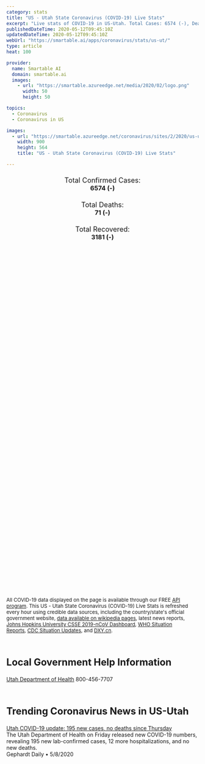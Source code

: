 ```yaml
---
category: stats
title: "US - Utah State Coronavirus (COVID-19) Live Stats"
excerpt: "Live stats of COVID-19 in US-Utah. Total Cases: 6574 (-), Deaths: 71 (-), Recoveries: 3181(-)."
publishedDateTime: 2020-05-12T09:45:10Z
updatedDateTime: 2020-05-12T09:45:10Z
webUrl: "https://smartable.ai/apps/coronavirus/stats/us-ut/"
type: article
heat: 100

provider:
  name: Smartable AI
  domain: smartable.ai
  images:
    - url: "https://smartable.azureedge.net/media/2020/02/logo.png"
      width: 50
      height: 50

topics:
  - Coronavirus
  - Coronavirus in US

images:
  - url: "https://smartable.azureedge.net/coronavirus/sites/2/2020/us-ut.jpg"
    width: 900
    height: 564
    title: "US - Utah State Coronavirus (COVID-19) Live Stats"

---
```

<div class="total-stats" style="text-align: center;">
    <h3>
	    <div style="font-size: 18px; font-weight: 400;">Total Confirmed Cases:</div>
	    6574 (-)
    </h3>
    <h3>
	    <div style="font-size: 18px; font-weight: 400;">Total Deaths:</div>
	    71 (-)
    </h3>
    <h3>
	    <div style="font-size: 18px; font-weight: 400;">Total Recovered:</div>
	    3181 (-)
    </h3>
</div>

<script type="text/javascript" src="https://www.gstatic.com/charts/loader.js"></script>

<div id="time_series_chart" style="width: 100%; height: 400px;"></div>
<script type="text/javascript">
  google.charts.load('current', {'packages':['corechart']});
  google.charts.setOnLoadCallback(drawChart);
  function drawChart() {
    var data = google.visualization.arrayToDataTable([
      ['Date', 'Total Cases', 'Total Deaths', 'Total Recovered'],
      ['1/22/2020', 0, 0, 0],['1/23/2020', 0, 0, 0],['1/24/2020', 0, 0, 0],['1/25/2020', 0, 0, 0],['1/26/2020', 0, 0, 0],['1/27/2020', 0, 0, 0],['1/28/2020', 0, 0, 0],['1/29/2020', 0, 0, 0],['1/30/2020', 0, 0, 0],['1/31/2020', 0, 0, 0],['2/1/2020', 0, 0, 0],['2/2/2020', 0, 0, 0],['2/3/2020', 0, 0, 0],['2/4/2020', 0, 0, 0],['2/5/2020', 0, 0, 0],['2/6/2020', 0, 0, 0],['2/7/2020', 0, 0, 0],['2/8/2020', 0, 0, 0],['2/9/2020', 0, 0, 0],['2/10/2020', 0, 0, 0],['2/11/2020', 0, 0, 0],['2/12/2020', 0, 0, 0],['2/13/2020', 0, 0, 0],['2/14/2020', 0, 0, 0],['2/15/2020', 0, 0, 0],['2/16/2020', 0, 0, 0],['2/17/2020', 0, 0, 0],['2/18/2020', 0, 0, 0],['2/19/2020', 0, 0, 0],['2/20/2020', 0, 0, 0],['2/21/2020', 0, 0, 0],['2/22/2020', 0, 0, 0],['2/23/2020', 0, 0, 0],['2/24/2020', 0, 0, 0],['2/25/2020', 0, 0, 0],['2/26/2020', 0, 0, 0],['2/27/2020', 0, 0, 0],['2/28/2020', 0, 0, 0],['2/29/2020', 0, 0, 0],['3/1/2020', 0, 0, 0],['3/2/2020', 0, 0, 0],['3/3/2020', 0, 0, 0],['3/4/2020', 0, 0, 0],['3/5/2020', 0, 0, 0],['3/6/2020', 0, 0, 0],['3/7/2020', 1, 0, 0],['3/8/2020', 1, 0, 0],['3/9/2020', 1, 0, 0],['3/10/2020', 1, 0, 0],['3/11/2020', 2, 0, 0],['3/12/2020', 2, 0, 0],['3/13/2020', 6, 0, 0],['3/14/2020', 19, 0, 0],['3/15/2020', 28, 0, 0],['3/16/2020', 39, 0, 0],['3/17/2020', 51, 0, 0],['3/18/2020', 64, 0, 0],['3/19/2020', 78, 0, 0],['3/20/2020', 112, 0, 0],['3/21/2020', 136, 0, 0],['3/22/2020', 181, 1, 0],['3/23/2020', 256, 1, 0],['3/24/2020', 297, 1, 0],['3/25/2020', 346, 1, 0],['3/26/2020', 402, 1, 0],['3/27/2020', 480, 2, 0],['3/28/2020', 601, 2, 0],['3/29/2020', 709, 3, 0],['3/30/2020', 793, 3, 0],['3/31/2020', 867, 4, 0],['4/1/2020', 986, 6, 0],['4/2/2020', 1062, 6, 0],['4/3/2020', 1205, 6, 0],['4/4/2020', 1382, 7, 11],['4/5/2020', 1555, 7, 11],['4/6/2020', 1620, 12, 26],['4/7/2020', 1675, 12, 26],['4/8/2020', 1778, 12, 26],['4/9/2020', 1901, 12, 26],['4/10/2020', 2022, 16, 15],['4/11/2020', 2121, 17, 15],['4/12/2020', 2216, 17, 15],['4/13/2020', 2270, 17, 207],['4/14/2020', 2322, 18, 183],['4/15/2020', 2450, 19, 183],['4/16/2020', 2587, 20, 183],['4/17/2020', 2821, 24, 187],['4/18/2020', 2944, 26, 187],['4/19/2020', 3080, 28, 175],['4/20/2020', 3224, 29, 175],['4/21/2020', 3308, 33, 175],['4/22/2020', 3456, 35, 175],['4/23/2020', 3623, 36, 175],['4/24/2020', 3967, 37, 175],['4/25/2020', 4009, 41, 888],['4/26/2020', 4185, 42, 888],['4/27/2020', 4297, 42, 888],['4/28/2020', 4413, 45, 888],['4/29/2020', 4552, 46, 888],['4/30/2020', 4736, 47, 1939],['5/1/2020', 4855, 48, 2062],['5/2/2020', 5144, 52, 2185],['5/3/2020', 5337, 53, 2185],['5/4/2020', 5491, 53, 2185],['5/5/2020', 5631, 59, 2185],['5/6/2020', 5778, 61, 2185],['5/7/2020', 5915, 64, 2185],['5/8/2020', 6097, 64, 2185],['5/9/2020', 6298, 69, 2185],['5/10/2020', 6470, 70, 2185],['5/11/2020', 6574, 71, 3181],['5/12/2020', 6574, 71, 3181],
    ]);
    var options = {
      curveType: 'none',
      chartArea: {'width': '80%', 'height': '80%'},
      legend: { position: 'top' },
      lineWidth: 5,
      colors: ['#f60109', '#444444', '#81B71F']
    };
    var chart = new google.visualization.LineChart(document.getElementById('time_series_chart'));
    chart.draw(data, options);
  }
</script>

<div id="geo_chart" style="width: 100%; height: 500px;"></div>
<script type="text/javascript">
  google.charts.load('current', {
    'packages':['geochart'],
    'mapsApiKey': 'AIzaSyDk1HhVhLaveyKrUhhHZ5YwzIpEcbdal6U'
  });
  google.charts.setOnLoadCallback(drawRegionsMap);
  function drawRegionsMap() {
    var data = google.visualization.arrayToDataTable([
      ['LATITUDE', 'LONGITUDE', 'DESCRIPTION', 'Total Cases', 'Total Deaths'],
      [41.6139765, -112.12478, "Bear River", 59, 1],[38.3945, -113.0123, "Beaver", 1, 0],[40.9629, -112.0953, "Davis", 338, 2],[37.8234, -112.4351, "Garfield", 3, 0],[38.6325, -109.3966, "Grand", 4, 0],[40.4743, -111.9383, "Salt Lake", 3365, 45],[37.205, -109.1623, "San Juan", 149, 3],[40.8298, -110.9984, "Summit", 386, 0],[40.4496, -112.3672, "Tooele", 77, 0],[40.0054, -111.7474, "Utah", 1358, 11],[40.4733, -111.2533, "Wasatch", 183, 1],[41.2603, -111.9522, "Weber", 180, 2],[37.0262, -112.5219, "Kane", 3, 0],[40.4344, -110.0308, "Duchesne", 9, 0],[39.3301, -110.9628, "Emery", 5, 0],[39.6561, -110.8461, "Carbon", 7, 0],[40.3695, -109.3556, "Uintah", 7, 0],[41.6124, -112.125, "Box Elder", 20, 1],[41.9116, -111.9356, "Cache", 58, 0],[37.7663, -113.0431, "Iron", 29, 1],[37.2373, -113.3471, "Washington", 125, 1],[41.0576176, -111.6183755, "Morgan", 10, 0],[39.3090085, -111.5706786, "Sanpete", 6, 0],[39.7108104, -112.7152125, "Juab", 8, 0],[39.0611744, -113.1918021, "Millard", 5, 0],[38.7333524, -111.6660725, "Sevier", 8, 0],[40.0966287, -111.5706786, "Southwest Utah", 170, 3],[38.3997408, -112.1430215, "Piute", 1, 0],
    ]);
    var options = {
      backgroundColor: {fill:'transparent',stroke:'#FFF' ,strokeWidth:0 }, 
      displayMode: 'markers',
      region: 'US-UT', 
      resolution: 'metros',
      colorAxis: {colors: ['#F27D81', '#f60109']},
      sizeAxis: {minSize:3,  maxSize:12},
    };
    var chart = new google.visualization.GeoChart(document.getElementById('geo_chart'));
    chart.draw(data, options);
  };
</script>

<div id="geo_table"></div>
<script type="text/javascript">
  google.charts.load('current', {'packages':['table']});
  google.charts.setOnLoadCallback(drawTable);
  function drawTable() {
    var data = new google.visualization.DataTable();
    data.addColumn('string', 'Location');
    data.addColumn('number', 'Total Cases');
    data.addColumn('number', 'New Cases');
    data.addColumn('number', 'Active Cases');
    data.addColumn('number', 'Total Deaths');
    data.addColumn('number', 'New Deaths');
    data.addColumn('number', 'Total Recovered');
    data.addRows([
      [{v:"Bear River", f:"Bear River"}, 59, 0, 58, 1, 0, 0],[{v:"Beaver", f:"Beaver"}, 1, 0, 1, 0, 0, 0],[{v:"Davis", f:"Davis"}, 338, 0, 336, 2, 0, 0],[{v:"Garfield", f:"Garfield"}, 3, 0, 3, 0, 0, 0],[{v:"Grand", f:"Grand"}, 4, 0, 3, 0, 0, 1],[{v:"Salt Lake", f:"Salt Lake"}, 3365, 0, 3320, 45, 0, 0],[{v:"San Juan", f:"San Juan"}, 149, 0, 146, 3, 0, 0],[{v:"Summit", f:"Summit"}, 386, 0, 386, 0, 0, 0],[{v:"Tooele", f:"Tooele"}, 77, 0, 77, 0, 0, 0],[{v:"Utah", f:"Utah"}, 1358, 0, 1347, 11, 0, 0],[{v:"Wasatch", f:"Wasatch"}, 183, 0, 182, 1, 0, 0],[{v:"Weber", f:"Weber"}, 180, 0, 142, 2, 0, 36],[{v:"Kane", f:"Kane"}, 3, 0, 3, 0, 0, 0],[{v:"Duchesne", f:"Duchesne"}, 9, 0, 9, 0, 0, 0],[{v:"Emery", f:"Emery"}, 5, 0, 5, 0, 0, 0],[{v:"Carbon", f:"Carbon"}, 7, 0, 5, 0, 0, 2],[{v:"Uintah", f:"Uintah"}, 7, 0, 7, 0, 0, 0],[{v:"Box Elder", f:"Box Elder"}, 20, 0, 19, 1, 0, 0],[{v:"Cache", f:"Cache"}, 58, 0, 58, 0, 0, 0],[{v:"Iron", f:"Iron"}, 29, 0, 28, 1, 0, 0],[{v:"Washington", f:"Washington"}, 125, 0, 124, 1, 0, 0],[{v:"Morgan", f:"Morgan"}, 10, 0, 10, 0, 0, 0],[{v:"Sanpete", f:"Sanpete"}, 6, 0, 6, 0, 0, 0],[{v:"Juab", f:"Juab"}, 8, 0, 8, 0, 0, 0],[{v:"Millard", f:"Millard"}, 5, 0, 5, 0, 0, 0],[{v:"Sevier", f:"Sevier"}, 8, 0, 8, 0, 0, 0],[{v:"Southwest Utah", f:"Southwest Utah"}, 170, 0, 167, 3, 0, 0],[{v:"Piute", f:"Piute"}, 1, 0, 1, 0, 0, 0],
    ]);
    data.setProperty(0, 0, 'style', 'min-width:100px');
    var table = new google.visualization.Table(document.getElementById('geo_table'));
    table.draw(data, {allowHtml: true, sortColumn: 2, sortAscending: false, width: '660px', height: '100%'});
  }
</script>

<span style="font-size: 13px">All COVID-19 data displayed on the page is available through our FREE <a href="https://developer.smartable.ai">API program</a>. This US - Utah State Coronavirus (COVID-19) Live Stats is refreshed every hour using credible data sources, including the country/state's official government website, <a href="https://en.wikipedia.org/wiki/2019%E2%80%9320_coronavirus_pandemic" target="_blank">data available on wikipedia pages</a>, latest news reports, <a href="https://systems.jhu.edu/research/public-health/ncov/" target="_blank">Johns Hopkins University CSSE 2019-nCoV Dashboard</a>, <a href="https://www.who.int/emergencies/diseases/novel-coronavirus-2019/situation-reports" target="_blank">WHO Situation Reports</a>, <a href="https://www.cdc.gov/coronavirus/2019-ncov/index.html" target="_blank">CDC Situation Updates</a>, and <a href="https://ncov.dxy.cn/ncovh5/view/pneumonia" target="_blank">DXY.cn</a>.</span>

<h2 id="news" class="center" style="margin-top: 60px; font-size: 25px;">Local Government Help Information</h2>
<div class="info center">
<a href="https://coronavirus.utah.gov/" target="_blank">Utah Department of Health</a> 800-456-7707
</div>
<h2 id="news" class="center" style="margin-top: 60px; font-size: 25px;">Trending Coronavirus News in US-Utah</h2>
<div class="row">
<div class="col-md-6 col-sm-12">
  <div class="content-card">
	<a href="https://gephardtdaily.com/breaking/utah-covid-19-update-195-new-cases-no-deaths-since-thursday/"><div class="card-image" style="background-image: url(https://gephardtdaily.com/wp-content/uploads/2020/04/COVID-19-black.jpg)"></div></a>
	<div class="content">
		<div class="card-title"><a href="https://gephardtdaily.com/breaking/utah-covid-19-update-195-new-cases-no-deaths-since-thursday/">Utah COVID-19 update: 195 new cases, no deaths since Thursday</a></div>
		<div class="card-excerpt">The Utah Department of Health on Friday released new COVID-19 numbers, revealing 195 new lab-confirmed cases, 12 more hospitalizations, and no new deaths.</div>
		<div class="card-meta">
			<span class="card-provider">Gephardt Daily</span> • <span class="card-date">5/8/2020</span>
		</div>
	</div>
  </div>
</div>

</div>

